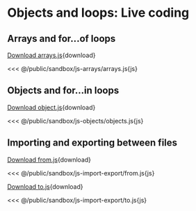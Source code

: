 # Objects and loops: Live coding

## Arrays and for...of loops

[Download arrays.js](/sandbox/js-arrays/arrays.js){download}

<<< @/public/sandbox/js-arrays/arrays.js{js}

## Objects and for...in loops

[Download object.js](/sandbox/js-objects/objects.js){download}

<<< @/public/sandbox/js-objects/objects.js{js}

## Importing and exporting between files

[Download from.js](/sandbox/js-import-export/from.js){download}

<<< @/public/sandbox/js-import-export/from.js{js}

[Download to.js](/sandbox/js-import-export/to.js){download}

<<< @/public/sandbox/js-import-export/to.js{js}
